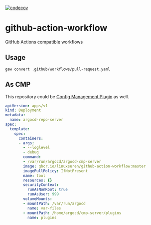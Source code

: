 [![codecov](https://codecov.io/gh/LinuxSuRen/github-action-workflow/branch/master/graph/badge.svg?token=mnFyeD2IQ7)](https://codecov.io/gh/LinuxSuRen/github-action-workflow)

# github-action-workflow
GitHub Actions compatible workflows

## Usage

```shell
gaw convert .github/workflows/pull-request.yaml
```

## As CMP
This repository could be [Config Management Plugin](https://argo-cd.readthedocs.io/en/stable/user-guide/config-management-plugins/#option-2-configure-plugin-via-sidecar) as well.

```yaml
apiVersion: apps/v1
kind: Deployment
metadata:
  name: argocd-repo-server
spec:
  template:
    spec:
      containers:
      - args:
        - --loglevel
        - debug
        command:
        - /var/run/argocd/argocd-cmp-server
        image: ghcr.io/linuxsuren/github-action-workflow:master
        imagePullPolicy: IfNotPresent
        name: tool
        resources: {}
        securityContext:
          runAsNonRoot: true
          runAsUser: 999
        volumeMounts:
        - mountPath: /var/run/argocd
          name: var-files
        - mountPath: /home/argocd/cmp-server/plugins
          name: plugins
```
